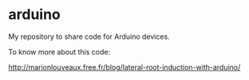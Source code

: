 # arduino
My repository to share code for Arduino devices.

To know more about this code:

http://marionlouveaux.free.fr/blog/lateral-root-induction-with-arduino/
